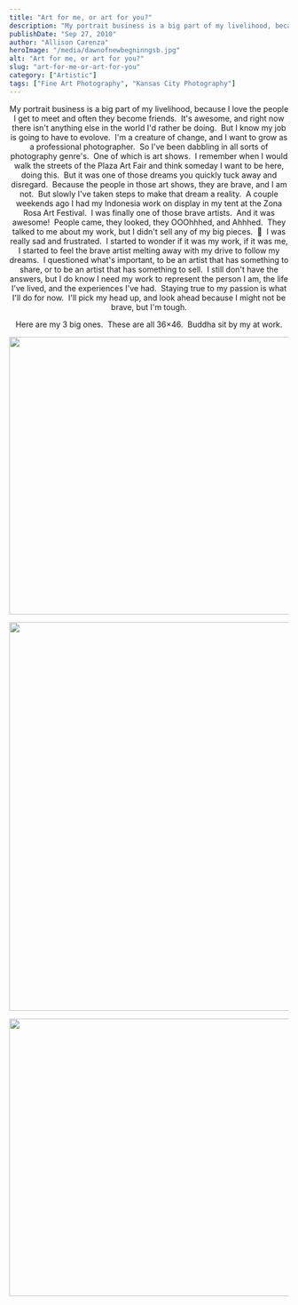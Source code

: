 ```yaml
---
title: "Art for me, or art for you?"
description: "My portrait business is a big part of my livelihood, because I love the people I get to meet and "
publishDate: "Sep 27, 2010"
author: "Allison Carenza"
heroImage: "/media/dawnofnewbegninngsb.jpg"
alt: "Art for me, or art for you?"
slug: "art-for-me-or-art-for-you"
category: ["Artistic"]
tags: ["Fine Art Photography", "Kansas City Photography"]
---
```


<p style="text-align: center;">My portrait business is a big part of my livelihood, because I love the people I get to meet and often they become friends.  It&apos;s awesome, and right now there isn&apos;t anything else in the world I&apos;d rather be doing.  But I know my job is going to have to evolove.  I&apos;m a creature of change, and I want to grow as a professional photographer.  So I&apos;ve been dabbling in all sorts of photography genre&apos;s.  One of which is art shows.  I remember when I would walk the streets of the Plaza Art Fair and think someday I want to be here, doing this.  But it was one of those dreams you quickly tuck away and disregard.  Because the people in those art shows, they are brave, and I am not.  But slowly I&apos;ve taken steps to make that dream a reality.  A couple weekends ago I had my Indonesia work on display in my tent at the Zona Rosa Art Festival.  I was finally one of those brave artists.  And it was awesome!  People came, they looked, they OOOhhhed, and Ahhhed.  They talked to me about my work, but I didn&apos;t sell any of my big pieces.  🙁  I was really sad and frustrated.  I started to wonder if it was my work, if it was me, I started to feel the brave artist melting away with my drive to follow my dreams.  I questioned what&apos;s important, to be an artist that has something to share, or to be an artist that has something to sell.  I still don&apos;t have the answers, but I do know I need my work to represent the person I am, the life I&apos;ve lived, and the experiences I&apos;ve had.  Staying true to my passion is what I&apos;ll do for now.  I&apos;ll pick my head up, and look ahead because I might not be brave, but I&apos;m tough.</p>
<p style="text-align: center;">Here are my 3 big ones.  These are all 36&#215;46.  Buddha sit by my at work.</p>
<p><img class="aligncenter size-full wp-image-1485" title="dawnofnewbegninngsb" src="/media/dawnofnewbegninngsb.jpg" alt="" width="625" height="500"   /></p>
<p><img class="aligncenter size-full wp-image-1486" title="goldenb" src="/media/goldenb.jpg" alt="" width="560" height="700"   /></p>
<p><img class="aligncenter size-full wp-image-1487" title="romanceinthemorningb" src="/media/romanceinthemorningb.jpg" alt="" width="625" height="500"   /></p>
